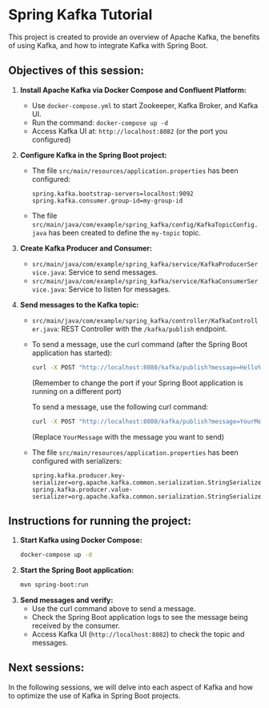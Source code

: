 # Spring Kafka Tutorial

This project is created to provide an overview of Apache Kafka, the benefits of using Kafka, and how to integrate Kafka with Spring Boot.

## Objectives of this session:

1.  **Install Apache Kafka via Docker Compose and Confluent Platform:**
    *   Use `docker-compose.yml` to start Zookeeper, Kafka Broker, and Kafka UI.
    *   Run the command: `docker-compose up -d`
    *   Access Kafka UI at: `http://localhost:8082` (or the port you configured)

2.  **Configure Kafka in the Spring Boot project:**
    *   The file `src/main/resources/application.properties` has been configured:
        ```properties
        spring.kafka.bootstrap-servers=localhost:9092
        spring.kafka.consumer.group-id=my-group-id
        ```
    *   The file `src/main/java/com/example/spring_kafka/config/KafkaTopicConfig.java` has been created to define the `my-topic` topic.

3.  **Create Kafka Producer and Consumer:**
    *   `src/main/java/com/example/spring_kafka/service/KafkaProducerService.java`: Service to send messages.
    *   `src/main/java/com/example/spring_kafka/service/KafkaConsumerService.java`: Service to listen for messages.

4.  **Send messages to the Kafka topic:**
    *   `src/main/java/com/example/spring_kafka/controller/KafkaController.java`: REST Controller with the `/kafka/publish` endpoint.
    *   To send a message, use the curl command (after the Spring Boot application has started):
        ```bash
        curl -X POST "http://localhost:8080/kafka/publish?message=Hello%20Kafka%20from%20Spring%20Boot!"
        ```
        (Remember to change the port if your Spring Boot application is running on a different port)

        To send a message, use the following curl command:
        ```bash
        curl -X POST "http://localhost:8080/kafka/publish?message=YourMessage"
        ```
        (Replace `YourMessage` with the message you want to send)

    *   The file `src/main/resources/application.properties` has been configured with serializers:
        ```properties
        spring.kafka.producer.key-serializer=org.apache.kafka.common.serialization.StringSerializer
        spring.kafka.producer.value-serializer=org.apache.kafka.common.serialization.StringSerializer
        ```

## Instructions for running the project:

1.  **Start Kafka using Docker Compose:**
    ```bash
    docker-compose up -d
    ```
2.  **Start the Spring Boot application:**
    ```bash
    mvn spring-boot:run
    ```
3.  **Send messages and verify:**
    *   Use the curl command above to send a message.
    *   Check the Spring Boot application logs to see the message being received by the consumer.
    *   Access Kafka UI (`http://localhost:8082`) to check the topic and messages.

## Next sessions:

In the following sessions, we will delve into each aspect of Kafka and how to optimize the use of Kafka in Spring Boot projects.
